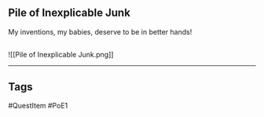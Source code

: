 ## Pile of Inexplicable Junk
My inventions, my babies, deserve to be in better hands!
## 
![[Pile of Inexplicable Junk.png]]

---
## Tags
#QuestItem
#PoE1